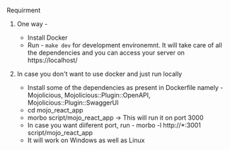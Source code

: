 Requirment
1. One way -
    * Install Docker
    * Run - `make dev` for development environemnt. It will take care of all the dependencies and you can access your server on https://localhost/

2. In case you don't want to use docker and just run locally
    * Install some of the dependencies as present in Dockerfile namely - Mojolicious, Mojolicious::Plugin::OpenAPI, Mojolicious::Plugin::SwaggerUI
    * cd mojo_react_app
    * morbo script/mojo_react_app   -> This will run it on port 3000
    * In case you want diiferent port, run - morbo -l http://*:3001 script/mojo_react_app
    * It will work on Windows as well as Linux
